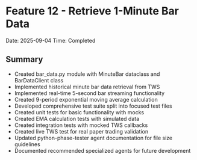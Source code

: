 # Feature 12 - Retrieve 1-Minute Bar Data
Date: 2025-09-04
Time: Completed

## Summary
- Created bar_data.py module with MinuteBar dataclass and BarDataClient class
- Implemented historical minute bar data retrieval from TWS
- Implemented real-time 5-second bar streaming functionality
- Created 9-period exponential moving average calculation
- Developed comprehensive test suite split into focused test files
- Created unit tests for basic functionality with mocks
- Created EMA calculation tests with simulated data
- Created integration tests with mocked TWS callbacks
- Created live TWS test for real paper trading validation
- Updated python-phase-tester agent documentation for file size guidelines
- Documented recommended specialized agents for future development